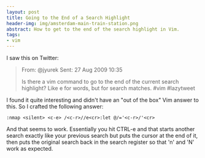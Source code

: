 ```yaml
---
layout: post
title: Going to the End of a Search Highlight
header-img: img/amsterdam-main-train-station.png
abstract: How to get to the end of the search highlight in Vim.
tags:
- vim
---
```

I saw this on Twitter:

> From: @jyurek Sent: 27 Aug 2009 10:35
>
> Is there a vim command to go to the end of the current search highlight? Like e for words, but for search matches. \#vim \#lazytweet

I found it quite interesting and didn't have an "out of the box" Vim answer to this. So I crafted the following answer:

    :nmap <silent> <c-e> /<c-r>//e<cr>:let @/='<c-r>/'<cr>

And that seems to work. Essentially you hit CTRL-e and that starts another search exactly like your previous search but puts the cursor at the end of it, then puts the original search back in the search register so that 'n' and 'N' work as expected.
